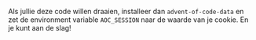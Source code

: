 Als jullie deze code willen draaien, installeer dan `advent-of-code-data` en zet de environment variable `AOC_SESSION` naar de waarde van je cookie. En je kunt aan de slag!